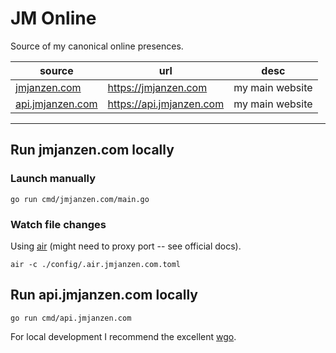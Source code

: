 # JM Online

Source of my canonical online presences.

|source|url|desc|
|---|---|---|
|[jmjanzen.com](./domains/jmjanzen.com)|https://jmjanzen.com|my main website|
|[api.jmjanzen.com](./domains/api.jmjanzen.com)|https://api.jmjanzen.com|my main website|

---

## Run jmjanzen.com locally

### Launch manually

```shell
go run cmd/jmjanzen.com/main.go
```

### Watch file changes

Using [air](github.com/air-verse/air) (might need to proxy port -- see official docs).

```shell
air -c ./config/.air.jmjanzen.com.toml
```

## Run api.jmjanzen.com locally

```shell
go run cmd/api.jmjanzen.com
```

For local development I recommend the excellent [wgo](https://github.com/bokwoon95/wgo).
